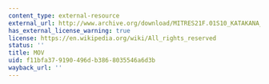 ```yaml
---
content_type: external-resource
external_url: http://www.archive.org/download/MITRES21F.01S10_KATAKANA_EXERCISES/word11.mov
has_external_license_warning: true
license: https://en.wikipedia.org/wiki/All_rights_reserved
status: ''
title: MOV
uid: f11bfa37-9190-496d-b386-8035546a6d3b
wayback_url: ''
---
```

